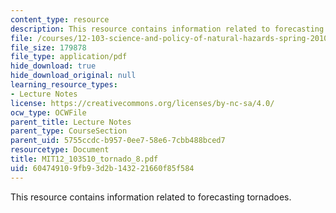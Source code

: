 ```yaml
---
content_type: resource
description: This resource contains information related to forecasting tornadoes.
file: /courses/12-103-science-and-policy-of-natural-hazards-spring-2010/604749109fb93d2b143221660f85f584_MIT12_103S10_tornado_8.pdf
file_size: 179878
file_type: application/pdf
hide_download: true
hide_download_original: null
learning_resource_types:
- Lecture Notes
license: https://creativecommons.org/licenses/by-nc-sa/4.0/
ocw_type: OCWFile
parent_title: Lecture Notes
parent_type: CourseSection
parent_uid: 5755ccdc-b957-0ee7-58e6-7cbb488bced7
resourcetype: Document
title: MIT12_103S10_tornado_8.pdf
uid: 60474910-9fb9-3d2b-1432-21660f85f584
---
```

This resource contains information related to forecasting tornadoes.